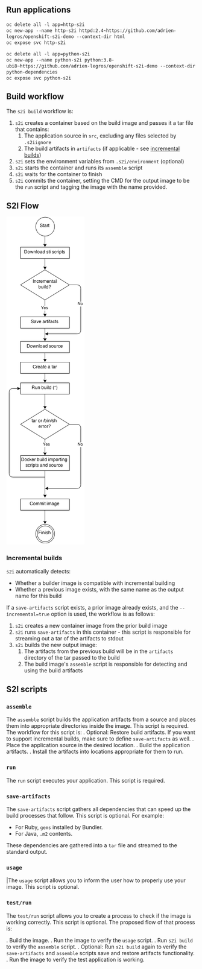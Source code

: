## Run applications

```shell
oc delete all -l app=http-s2i
oc new-app --name http-s2i httpd:2.4~https://github.com/adrien-legros/openshift-s2i-demo --context-dir html
oc expose svc http-s2i
```

```shell
oc delete all -l app=python-s2i
oc new-app --name python-s2i python:3.8-ubi8~https://github.com/adrien-legros/openshift-s2i-demo --context-dir python-dependencies
oc expose svc python-s2i
```

## Build workflow

The `s2i build` workflow is:

1. `s2i` creates a container based on the build image and passes it a tar file that contains:
    1. The application source in `src`, excluding any files selected by `.s2iignore`
    1. The build artifacts in `artifacts` (if applicable - see [incremental builds](#incremental-builds))
1. `s2i` sets the environment variables from `.s2i/environment` (optional)
1. `s2i` starts the container and runs its `assemble` script
1. `s2i` waits for the container to finish
1. `s2i` commits the container, setting the CMD for the output image to be the `run` script and tagging the image with the name provided.

## S2I Flow

![sti-flow](./images/sti-flow.png "s2i workflow")

### Incremental builds

`s2i` automatically detects:

* Whether a builder image is compatible with incremental building
* Whether a previous image exists, with the same name as the output name for this build

If a `save-artifacts` script exists, a prior image already exists, and the `--incremental=true` option is used, the workflow is as follows:

1. `s2i` creates a new container image from the prior build image
1. `s2i` runs `save-artifacts` in this container - this script is responsible for streaming out
   a tar of the artifacts to stdout
1. `s2i` builds the new output image:
    1. The artifacts from the previous build will be in the `artifacts` directory of the tar
       passed to the build
    1. The build image's `assemble` script is responsible for detecting and using the build
       artifacts

## S2I scripts

### `assemble`

The `assemble` script builds the application artifacts from a source and places them into appropriate directories inside the image. This script is required. The workflow for this script is:
. Optional: Restore build artifacts. If you want to support incremental builds, make sure to define `save-artifacts` as well.
. Place the application source in the desired location.
. Build the application artifacts.
. Install the artifacts into locations appropriate for them to run.

### `run`

The `run` script executes your application. This script is required.

### `save-artifacts`

The `save-artifacts` script gathers all dependencies that can speed up the build processes that follow. This script is optional. For example:

* For Ruby, `gems` installed by Bundler.
* For Java, `.m2` contents.

These dependencies are gathered into a `tar` file and streamed to the standard output.

### `usage`
|The `usage` script allows you to inform the user how to properly use your image. This script is optional.

### `test/run`

The `test/run` script allows you to create a process to check if the image is working correctly. This script is optional. The proposed flow of that process is:

. Build the image.
. Run the image to verify the `usage` script.
. Run `s2i build` to verify the `assemble` script.
. Optional: Run `s2i build` again to verify the `save-artifacts` and `assemble` scripts save and restore artifacts functionality.
. Run the image to verify the test application is working.